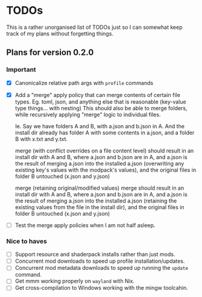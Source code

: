 # TODOs

This is a rather unorganised list of TODOs just so I can somewhat keep track of my plans without forgetting things.

## Plans for version 0.2.0

### Important

- [X] Canonicalize relative path args with `profile` commands
- [X] Add a "merge" apply policy that can merge contents of certain file types.
    Eg. toml, json, and anything else that is reasonable (key-value type things... with nesting)
    This should also be able to merge folders, while recursively applying "merge" logic to individual files.
    
    Ie. Say we have folders A and B, with a.json and b.json in A. And the install dir already has folder A with some contents in a.json, and a folder B with x.txt and y.txt.

    merge (with conflict overrides on a file content level) should result in an install dir with A and B, where a.json and b.json are in A, and a.json is the result of merging a.json into the installed a.json (overwriting any existing key's values with the modpack's values), and the original files in folder B untouched (x.json and y.json)

    merge (retaining original/modified values) merge should result in an install dir with A and B, where a.json and b.json are in A, and a.json is the result of merging a.json into the installed a.json (retaining the existing values from the file in the install dir), and the original files in folder B untouched (x.json and y.json)
- [ ] Test the merge apply policies when I am not half asleep.

### Nice to haves

- [ ] Support resource and shaderpack installs rather than just mods.
- [ ] Concurrent mod downloads to speed up profile installation/updates.
- [ ] Concurrent mod metadata downloads to speed up running the `update` command.
- [ ] Get mmm working properly on `wayland` with Nix.
- [ ] Get cross-compilation to Windows working with the mingw toolcahin.
